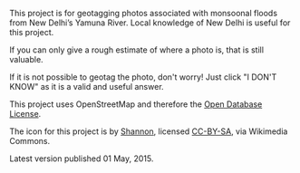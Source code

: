 This project is for geotagging photos associated with monsoonal floods from New Delhi’s Yamuna River. Local knowledge of New Delhi is useful for this project.

If you can only give a rough estimate of where a photo is, that is still valuable.

If it is not possible to geotag the photo, don't worry! Just click "I DON'T KNOW" as it is a valid and useful answer.

This project uses OpenStreetMap and therefore the [Open Database License](http://www.openstreetmap.org/copyright).

The icon for this project is by [Shannon](https://commons.wikimedia.org/wiki/File%3AYamunarivermap.jpg), licensed [CC-BY-SA](http://creativecommons.org/licenses/by-sa/3.0), via Wikimedia Commons.

Latest version published 01 May, 2015.
